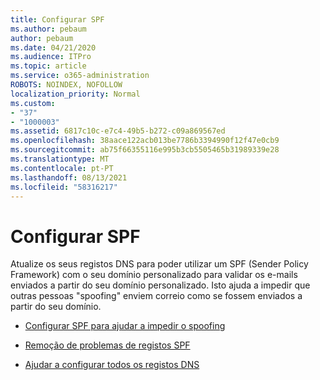 ```yaml
---
title: Configurar SPF
ms.author: pebaum
author: pebaum
ms.date: 04/21/2020
ms.audience: ITPro
ms.topic: article
ms.service: o365-administration
ROBOTS: NOINDEX, NOFOLLOW
localization_priority: Normal
ms.custom:
- "37"
- "1000003"
ms.assetid: 6817c10c-e7c4-49b5-b272-c09a869567ed
ms.openlocfilehash: 38aace122acb013be7786b3394990f12f47e0cb9
ms.sourcegitcommit: ab75f66355116e995b3cb5505465b31989339e28
ms.translationtype: MT
ms.contentlocale: pt-PT
ms.lasthandoff: 08/13/2021
ms.locfileid: "58316217"
---
```

# <a name="set-up-spf"></a>Configurar SPF

Atualize os seus registos DNS para poder utilizar um SPF (Sender Policy Framework) com o seu domínio personalizado para validar os e-mails enviados a partir do seu domínio personalizado. Isto ajuda a impedir que outras pessoas "spoofing" enviem correio como se fossem enviados a partir do seu domínio.
  
- [Configurar SPF para ajudar a impedir o spoofing](https://docs.microsoft.com/microsoft-365/security/office-365-security/set-up-spf-in-office-365-to-help-prevent-spoofing)

- [Remoção de problemas de registos SPF](https://docs.microsoft.com/microsoft-365/security/office-365-security/how-office-365-uses-spf-to-prevent-spoofing#SPFTroubleshoot)

- [Ajudar a configurar todos os registos DNS](https://docs.microsoft.com/microsoft-365/admin/get-help-with-domains/create-dns-records-at-any-dns-hosting-provider)

